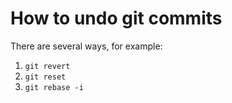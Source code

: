 # How to undo git commits

There are several ways, for example:

1. `git revert`
2. `git reset`
3. `git rebase -i`

